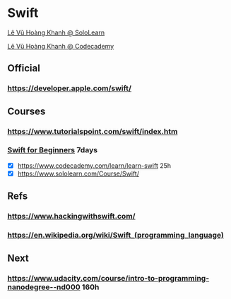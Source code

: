 # Swift 
[Lê Vũ Hoàng Khanh @ SoloLearn](https://www.sololearn.com/Profile/123361/Swift)

[Lê Vũ Hoàng Khanh @ Codecademy](https://www.codecademy.com/profiles/Khanh.Le)

## Official
### https://developer.apple.com/swift/
## Courses
### https://www.tutorialspoint.com/swift/index.htm
### [Swift for Beginners](https://www.udacity.com/course/swift-for-beginners--ud1022) 7days
- [x] https://www.codecademy.com/learn/learn-swift 25h
- [x] https://www.sololearn.com/Course/Swift/
## Refs
### https://www.hackingwithswift.com/
### https://en.wikipedia.org/wiki/Swift_(programming_language)
## Next
### https://www.udacity.com/course/intro-to-programming-nanodegree--nd000 160h
